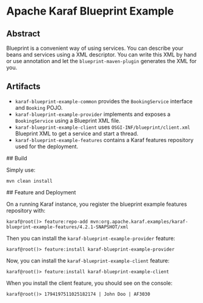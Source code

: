 # Apache Karaf Blueprint Example

## Abstract

Blueprint is a convenient way of using services. You can describe your beans and services using a XML descriptor.
You can write this XML by hand or use annotation and let the `blueprint-maven-plugin` generates the XML for you.

## Artifacts

* `karaf-blueprint-example-common` provides the `BookingService` interface and `Booking` POJO.
* `karaf-blueprint-example-provider` implements and exposes a `BookingService` using a Blueprint XML file.
* `karaf-blueprint-example-client` uses `OSGI-INF/blueprint/client.xml` Blueprint XML to get a service and start a thread.
* `karaf-blueprint-example-features` contains a Karaf features repository used for the deployment.

## Build 

Simply use:

```
mvn clean install
```

## Feature and Deployment

On a running Karaf instance, you register the blueprint example features repository with:

```
karaf@root()> feature:repo-add mvn:org.apache.karaf.examples/karaf-blueprint-example-features/4.2.1-SNAPSHOT/xml
```

Then you can install the `karaf-blueprint-example-provider` feature:

```
karaf@root()> feature:install karaf-blueprint-example-provider
```

Now, you can install the `karaf-blueprint-example-client` feature:

```
karaf@root()> feature:install karaf-blueprint-example-client
```

When you install the client feature, you should see on the console:

```
karaf@root()> 1794197511025182174 | John Doo | AF3030
```
